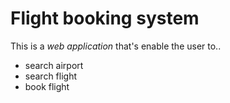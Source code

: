 # Flight booking system

This is a *web application* that's enable the user to..
+ search airport 
+ search flight
+ book flight
